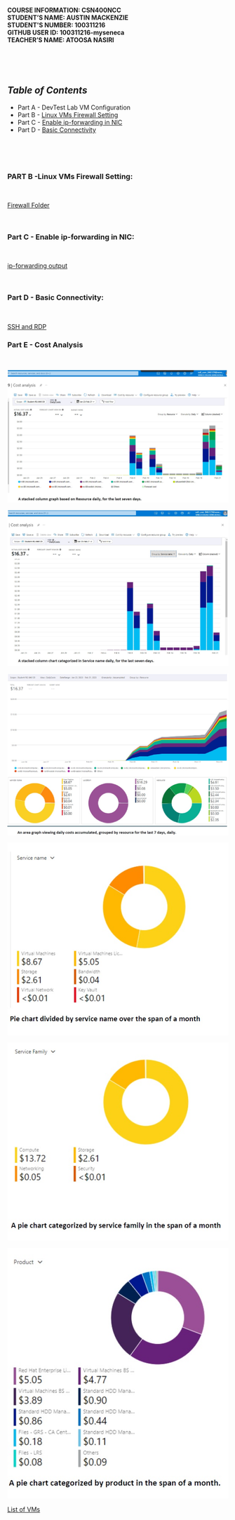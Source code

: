 **COURSE INFORMATION:  CSN400NCC**\
**STUDENT’S NAME:  AUSTIN MACKENZIE**\
**STUDENT'S NUMBER: 100311216**\
**GITHUB USER ID: 100311216-myseneca**\
**TEACHER’S NAME:  ATOOSA NASIRI**

<br>
<br>
<br>


## ***Table of Contents*** 
* Part A - DevTest Lab VM Configuration
* Part B - [Linux VMs Firewall Setting](#part-b--linux-vms-firewall-setting)
* Part C - [Enable ip-forwarding in NIC](#part-c---enable-ip-forwarding-in-nic)
* Part D - [Basic Connectivity](#part-d---basic-connectivity)

<br>
<br>
<bR>

### **PART B** -Linux VMs Firewall Setting: 
<br>


[Firewall Folder](https://github.com/130011216-myseneca/CSN400-Capstone/tree/main/Checkpoint6/PartB-LinuxFirewall)

<br>

### **Part C** - Enable ip-forwarding in NIC:
<br>

[ip-forwarding output](https://github.com/130011216-myseneca/CSN400-Capstone/blob/main/Checkpoint6/netforwrding.json)

<br>

### **Part D** - Basic Connectivity:

<br>

[SSH and RDP](https://github.com/130011216-myseneca/CSN400-Capstone/blob/main/Checkpoint6/sshRDP.json)

### **Part E** - Cost Analysis 

<br>

![Cost Analysis 1](https://github.com/130011216-myseneca/CSN400-Capstone/blob/main/Checkpoint6/PartE-Costs/CA-Image1.jpg?raw=true)

![Cost Analysis 2](https://github.com/130011216-myseneca/CSN400-Capstone/blob/main/Checkpoint6/PartE-Costs/CA-Image2.jpg?raw=true)

![Cost Analysis 3](https://github.com/130011216-myseneca/CSN400-Capstone/blob/main/Checkpoint6/PartE-Costs/CA-Image3.jpg?raw=true)

![Cost Analysis 4](https://github.com/130011216-myseneca/CSN400-Capstone/blob/main/Checkpoint6/PartE-Costs/CA-Image4.jpg?raw=true)

![Cost Analysis 5](https://github.com/130011216-myseneca/CSN400-Capstone/blob/main/Checkpoint6/PartE-Costs/CA-Image5.jpg?raw=true)

![Cost Analysis 6](https://github.com/130011216-myseneca/CSN400-Capstone/blob/main/Checkpoint6/PartE-Costs/CA-Image6.jpg?raw=true)


[List of VMs](https://github.com/130011216-myseneca/CSN400-Capstone/blob/main/Checkpoint6/vms.tbl)